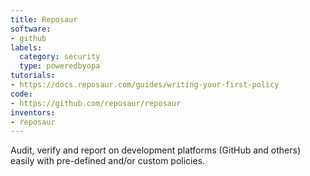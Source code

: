 ```yaml
---
title: Reposaur
software:
- github
labels:
  category: security
  type: poweredbyopa
tutorials:
- https://docs.reposaur.com/guides/writing-your-first-policy
code:
- https://github.com/reposaur/reposaur
inventors:
- reposaur
---
```

Audit, verify and report on development platforms (GitHub and others) easily with pre-defined and/or custom policies.
